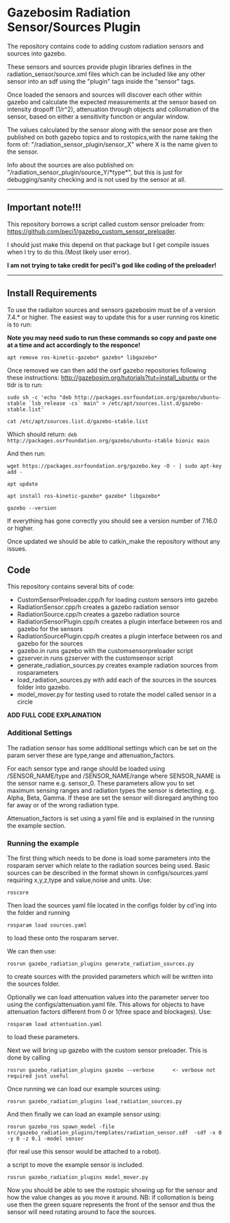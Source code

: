 # Gazebosim Radiation Sensor/Sources Plugin

The repository contains code to adding custom radiation sensors and sources into gazebo. 

These sensors and sources provide plugin libraries defines in the radiation_sensor/source.xml files which can be included like any other sensor into an sdf using the "plugin" tags inside the "sensor" tags.

Once loaded the sensors and sources will discover each other within gazebo and calculate the expected measurements at the sensor based on intensity dropoff (1/r^2), attenuation through objects and collomation of the sensor, based on either a sensitivity function or angular window. 

The values calculated by the sensor along with the sensor pose are then published on both gazebo topics and to rostopics,with the name taking the form of: "/radiation_sensor_plugin/sensor_X" where X is the name given to the sensor.

Info about the sources are also published on: "/radiation_sensor_plugin/source_Y/\*type\*", but this is just for debugging/sanity checking and is not used by the sensor at all.

-------

## Important note!!!

This repository borrows a script called custom sensor preloader from: https://github.com/peci1/gazebo_custom_sensor_preloader.

I should just make this depend on that package but I get compile issues when I try to do this.(Most likely user error).   

**I am not trying to take credit for peci1's god like coding of the preloader!**

-------

## Install Requirements

To use the radiaiton sources and sensors gazebosim must be of a version  7.4.* or higher. The easiest way to update this for a user running ros kinetic is to run:

**Note you may need sudo to run these commands so copy and paste one at a time and act accordingly to the responce!**

```
apt remove ros-kinetic-gazebo* gazebo* libgazebo*
```
 
Once removed we can then add the osrf gazebo repositories following these instructions: http://gazebosim.org/tutorials?tut=install_ubuntu 
or the tldr is to run:
```
sudo sh -c 'echo "deb http://packages.osrfoundation.org/gazebo/ubuntu-stable `lsb_release -cs` main" > /etc/apt/sources.list.d/gazebo-stable.list' 

cat /etc/apt/sources.list.d/gazebo-stable.list   
```

Which should return: ```deb http://packages.osrfoundation.org/gazebo/ubuntu-stable bionic main```

And then run: 

```
wget https://packages.osrfoundation.org/gazebo.key -O - | sudo apt-key add -

apt update

apt install ros-kinetic-gazebo* gazebo* libgazebo*

gazebo --version
```
If everything has gone correctly you should see a version number of 7.16.0 or higher.

Once updated we should be able to catkin_make the repository without any issues.

## Code

This repository contains several bits of code:

* CustomSensorPreloader.cpp/h for loading custom sensors into gazebo 
* RadiationSensor.cpp/h creates a gazebo radiation sensor 
* RadiationSource.cpp/h creates a gazebo radiation source 
* RadiationSensorPlugin.cpp/h creates a plugin interface between ros and gazebo for the sensors
* RadiationSourcePlugin.cpp/h creates a plugin interface between ros and gazebo for the sources
* gazebo.in runs gazebo with the customsensorpreloader script
* gzserver.in runs gzserver with the customsensor script
* generate_radiation_sources.py creates example radiation sources from rosparameters
* load_radiation_sources.py with add each of the sources in the sources folder into gazebo.
* model_mover.py for testing used to rotate the model called sensor in a circle

**ADD FULL CODE EXPLAINATION**


### Additional Settings

The radiation sensor has some additional settings which can be set on the param server these are type,range and attenuation_factors.

For each sensor type and range should be loaded using /SENSOR_NAME/type and /SENSOR_NAME/range where SENSOR_NAME is the sensor name e.g. sensor_0. These parameters allow you to set maximum sensing ranges and radiation types the sensor is detecting. e.g. Alpha, Beta, Gamma. If these are set the sensor will disregard anything too far away or of the wrong radiation type. 

Attenuation_factors is set using a yaml file and is explained in the running the example section.

### Running the example

The first thing which needs to be done is load some parameters into the rosparam server which relate to the radiation sources being used. Basic sources can be described in the format shown in configs/sources.yaml requiring x,y,z,type and value,noise and units. Use:
 ```
roscore
 ```
Then load the sources yaml file located in the configs folder by cd'ing into the folder and running
 ```
rosparam load sources.yaml
```
to load these onto the rosparam server.

We can then use:
```
rosrun gazebo_radiation_plugins generate_radiation_sources.py
```
 to create sources with the provided parameters which will be written into the sources folder. 

Optionally we can load attenuation values into the parameter server too using the configs/attenuation.yaml file.
This allows for objects to have attenuation factors different from 0 or 1(free space and blockages). 
Use: 
 ```
rosparam load attentuation.yaml
```

to load these parameters. 

Next we will bring up gazebo with the custom sensor preloader. This is done by calling 

```
rosrun gazebo_radiation_plugins gazebo --verbose      <- verbose not required just useful
```

Once running we can load our example sources using:

```
rosrun gazebo_radiation_plugins load_radiation_sources.py
```

And then finally we can load an example sensor using:
```
rosrun gazebo_ros spawn_model -file src/gazebo_radiation_plugins/templates/radiation_sensor.sdf  -sdf -x 0 -y 0 -z 0.1 -model sensor
```
(for real use this sensor would be attached to a robot).

a script to move the example sensor is included.
```
rosrun gazebo_radiation_plugins model_mover.py
```

Now you should be able to see the rostopic showing up for the sensor and how the value changes as you move it around. NB: if collomation is being use then the green square represents the front of the sensor and thus the sensor will need rotating around to face the sources. 

